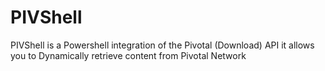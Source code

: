 # PIVShell
PIVShell is a Powershell integration of the Pivotal (Download) API
it allows you to Dynamically retrieve content from Pivotal Network
